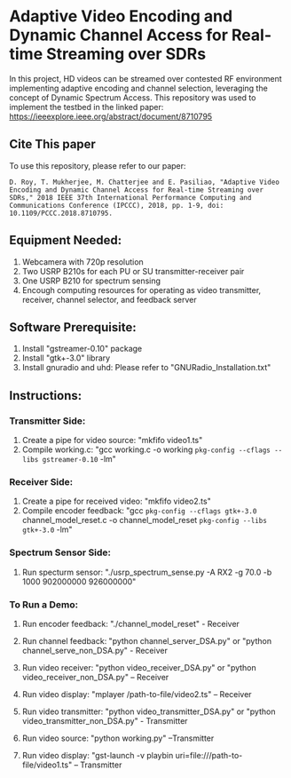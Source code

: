 # Adaptive Video Encoding and Dynamic Channel Access for Real-time Streaming over SDRs
In this project, HD videos can be streamed over contested RF environment implementing adaptive encoding and channel selection, leveraging the concept of Dynamic Spectrum Access. This repository was used to implement the testbed in the linked paper: https://ieeexplore.ieee.org/abstract/document/8710795

## Cite This paper
To use this repository, please refer to our paper: 

 ```D. Roy, T. Mukherjee, M. Chatterjee and E. Pasiliao, "Adaptive Video Encoding and Dynamic Channel Access for Real-time Streaming over SDRs," 2018 IEEE 37th International Performance Computing and Communications Conference (IPCCC), 2018, pp. 1-9, doi: 10.1109/PCCC.2018.8710795.```
 
## Equipment Needed:

1. Webcamera with 720p resolution
2. Two USRP B210s for each PU or SU transmitter-receiver pair 
3. One USRP B210 for spectrum sensing
4. Encough computing resources for operating as video transmitter, receiver, channel selector, and feedback server


## Software Prerequisite:

1. Install "gstreamer-0.10" package
2. Install "gtk+-3.0" library
3. Install gnuradio and uhd: Please refer to "GNURadio_Installation.txt"

## Instructions: 

### Transmitter Side:
1. Create a pipe for video source: "mkfifo video1.ts"
2. Compile working.c: "gcc working.c -o working `pkg-config --cflags --libs gstreamer-0.10` -lm"

### Receiver Side:
1. Create a pipe for received video: "mkfifo video2.ts"
2. Compile encoder feedback: "gcc `pkg-config --cflags gtk+-3.0` channel_model_reset.c -o channel_model_reset `pkg-config --libs gtk+-3.0` -lm"

### Spectrum Sensor Side:
1. Run specturm sensor: "./usrp_spectrum_sense.py -A RX2 -g 70.0 -b 1000 902000000 926000000"


### To Run a Demo:

1. Run encoder feedback: "./channel_model_reset" - Receiver

2.	Run channel feedback: "python channel_server_DSA.py" or "python channel_serve_non_DSA.py" - Receiver


3.	Run video receiver: "python video_receiver_DSA.py" or  "python video_receiver_non_DSA.py" – Receiver

4.	Run video display: "mplayer /path-to-file/video2.ts" – Receiver

5.	Run video transmitter: "python video_transmitter_DSA.py" or "python video_transmitter_non_DSA.py" - Transmitter

6.	Run video source: "python working.py" –Transmitter

7.	Run video display: "gst-launch -v playbin uri=file:///path-to-file/video1.ts" – Transmitter 

